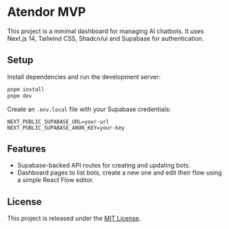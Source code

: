 # Atendor MVP

This project is a minimal dashboard for managing AI chatbots. It uses Next.js 14, Tailwind CSS, Shadcn/ui and Supabase for authentication.

## Setup

Install dependencies and run the development server:

```bash
pnpm install
pnpm dev
```

Create an `.env.local` file with your Supabase credentials:

```
NEXT_PUBLIC_SUPABASE_URL=your-url
NEXT_PUBLIC_SUPABASE_ANON_KEY=your-key
```

## Features

- Supabase-backed API routes for creating and updating bots.
- Dashboard pages to list bots, create a new one and edit their flow using a simple React Flow editor.


## License

This project is released under the [MIT License](LICENSE).

